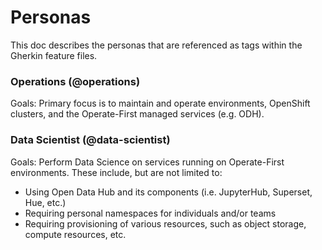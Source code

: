 # Personas

This doc describes the personas that are referenced as tags within the Gherkin feature files.

### Operations (@operations)

Goals: Primary focus is to maintain and operate environments, OpenShift clusters, and the Operate-First managed services (e.g. ODH).

### Data Scientist (@data-scientist)

Goals: Perform Data Science on services running on Operate-First environments. These include, but are not limited to:

- Using Open Data Hub and its components (i.e. JupyterHub, Superset, Hue, etc.)
- Requiring personal namespaces for individuals and/or teams
- Requiring provisioning of various resources, such as object storage, compute resources, etc.
